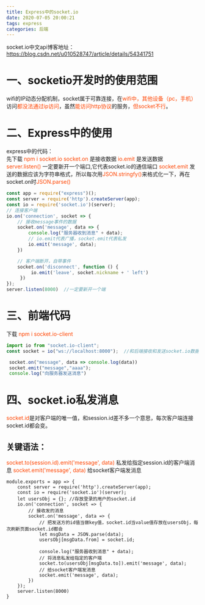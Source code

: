 ```yaml
---
title: Express中的socket.io
date: 2020-07-05 20:00:21
tags: express
categories: 后端
---
```

<script type="text/javascript" src="/js/bai.js"></script>

socket.io中文api博客地址：https://blog.csdn.net/u010528747/article/details/54341751

# 一、socketio开发时的使用范围
wifi的IP动态分配机制，socket属于可靠连接，在<font color="#f40">wifi中，其他设备（pc，手机）</font>访问<font color="#f40">都没法通过ip访问</font>，虽然<font color="#f40">能访问http协议</font>的服务，<font color="#f40">但socket不行</font>。

<!-- more -->

# 二、Express中的使用
express中的代码：  
先下载 <font color="#f40">npm i socket.io </font>
<font color="#f40">socket.on</font>   是接收数据
<font color="#f40">io.emit </font>    是发送数据
<font color="#f40">server.listen()</font>    一定要新开一个端口,它代表socket.io的通信端口
<font color="#f40">socket.emit</font>        发送的数据应该为字符串格式，所以每次用<font color="#f40">JSON.stringfy()</font>来格式化一下，再在socket.on时<font color="#f40">JSON.parse()</font>
```js
const app = require("express")();
const server = require('http').createServer(app);
const io = require('socket.io')(server);
// 连接客户端
io.on('connection', socket => {
    // 接收message事件的数据
    socket.on('message', data => {
        console.log("服务器收到消息" + data);
        // io.emit代表广播，socket.emit代表私发
        io.emit('message', data);
    })

    // 客户端断开，自带事件
    socket.on('disconnect', function () {
         io.emit('leave', socket.nickname + ' left')
     })
});
server.listen(8000)  //一定要新开一个端
```

# 三、前端代码
下载 <font color="#f40">npm i socket.io-client</font>
```js
import io from "socket.io-client";
const socket = io("ws://localhost:8000");  //和后端接收和发送socket.io数据的端口

 socket.on("message", data => console.log(data))
 socket.emit("message","aaaa");
 console.log("向服务器发送消息")
```

# 四、socket.io私发消息
<font color="#f40">socket.id</font>是对客户端的唯一值，和session.id差不多一个意思，每次客户端连接socket.id都会变。

## 关键语法：
<font color="#f40">socket.to(session.id).emit('message', data)</font>    私发给指定session.id的客户端消息
<font color="#f40">socket.emit('message', data)</font>	给socket客户端发消息
```
module.exports = app => {
    const server = require('http').createServer(app);
    const io = require('socket.io')(server);
    let usersObj = {}; //存放登录的用户的socket.id
    io.on('connection', socket => {
        // 接收发的消息
        socket.on('message', data => {
            // 把发送方的id值当做key值，socket.id当value值存放在usersObj，每次刷新页面socket.id都会
            let msgData = JSON.parse(data);
            usersObj[msgData.from] = socket.id;

            console.log("服务器收到消息" + data);
            // 将消息私发给指定的客户端
            socket.to(usersObj[msgData.to]).emit('message', data);
            // 给socket客户端发消息
            socket.emit('message', data);
        })
    });
    server.listen(8000)
}
```